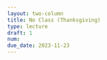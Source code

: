 ```yaml
---
layout: two-column
title: No Class (Thanksgiving)
type: lecture
draft: 1
num: 
due_date: 2023-11-23
---
```

